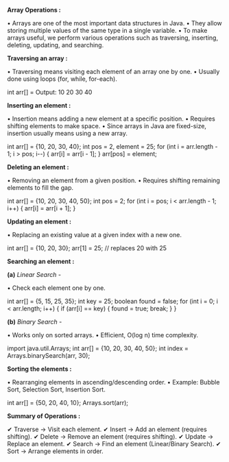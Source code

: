 
**Array Operations :**

• Arrays are one of the most important data structures in Java.
• They allow storing multiple values of the same type in a single variable. 
• To make arrays useful, we perform various operations such as traversing, inserting, deleting, updating, and searching.

**Traversing an array :**

• Traversing means visiting each element of an array one by one.
• Usually done using loops (for, while, for-each).

int arr[] = 
Output: 10 20 30 40

**Inserting an element :**

• Insertion means adding a new element at a specific position.
• Requires shifting elements to make space.
• Since arrays in Java are fixed-size, insertion usually means using a new array.

int arr[] = {10, 20, 30, 40};
int pos = 2, element = 25;
for (int i = arr.length - 1; i > pos; i--) 
{
    arr[i] = arr[i - 1];
}
arr[pos] = element;

**Deleting an element :**

• Removing an element from a given position.
• Requires shifting remaining elements to fill the gap.

int arr[] = {10, 20, 30, 40, 50};
int pos = 2; 
for (int i = pos; i < arr.length - 1; i++) 
{
    arr[i] = arr[i + 1];
}

**Updating an element :**

• Replacing an existing value at a given index with a new one.

int arr[] = {10, 20, 30};
arr[1] = 25;  // replaces 20 with 25

**Searching an element :**

**(a)** *Linear Search -*

• Check each element one by one.

int arr[] = {5, 15, 25, 35};
int key = 25;
boolean found = false;
for (int i = 0; i < arr.length; i++) 
{
    if (arr[i] == key)
    {
        found = true;
        break;
    }
}

**(b)** *Binary Search -*

• Works only on sorted arrays.
• Efficient, O(log n) time complexity.

import java.util.Arrays;
int arr[] = {10, 20, 30, 40, 50};
int index = Arrays.binarySearch(arr, 30);

**Sorting the elements :**

• Rearranging elements in ascending/descending order.
• Example: Bubble Sort, Selection Sort, Insertion Sort.

int arr[] = {50, 20, 40, 10};
Arrays.sort(arr);

**Summary of Operations :**

✔ Traverse → Visit each element.
✔ Insert → Add an element (requires shifting).
✔ Delete → Remove an element (requires shifting).
✔ Update → Replace an element.
✔ Search → Find an element (Linear/Binary Search).
✔ Sort → Arrange elements in order.
